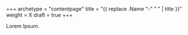 +++
archetype = "contentpage"
title = "{{ replace .Name "-" " " | title }}"
weight = X
draft = true
+++

Lorem Ipsum.